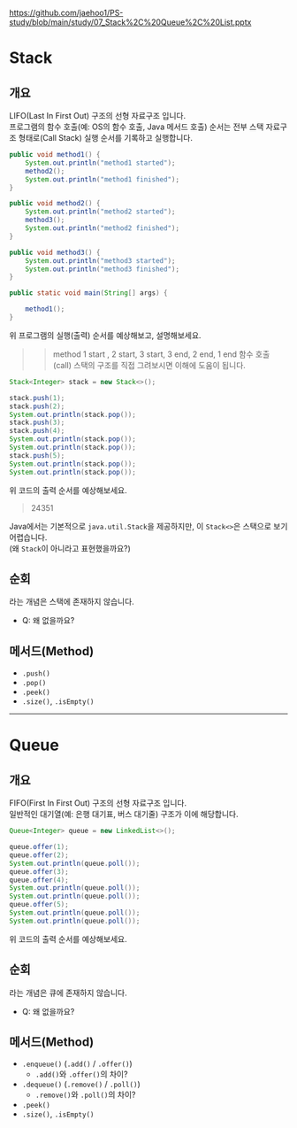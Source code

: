 https://github.com/jaehoo1/PS-study/blob/main/study/07_Stack%2C%20Queue%2C%20List.pptx

# Stack
## 개요
LIFO(Last In First Out) 구조의 선형 자료구조 입니다.  
프로그램의 함수 호출(예: OS의 함수 호출, Java 메서드 호출) 순서는 전부 스택 자료구조 형태로(Call Stack) 실행 순서를 기록하고 실행합니다.
```java
public void method1() {
    System.out.println("method1 started");
    method2();
    System.out.println("method1 finished");
}

public void method2() {
    System.out.println("method2 started");
    method3();
    System.out.println("method2 finished");
}

public void method3() {
    System.out.println("method3 started");
    System.out.println("method3 finished");
}

public static void main(String[] args) {

    method1();
}
```

위 프로그램의 실행(출력) 순서를 예상해보고, 설명해보세요.
>> method 1 start , 2 start, 3 start, 3 end, 2 end, 1 end
> 함수 호출(call) 스택의 구조를 직접 그려보시면 이해에 도움이 됩니다.

```java
Stack<Integer> stack = new Stack<>();

stack.push(1);
stack.push(2);
System.out.println(stack.pop());
stack.push(3);
stack.push(4);
System.out.println(stack.pop());
System.out.println(stack.pop());
stack.push(5);
System.out.println(stack.pop());
System.out.println(stack.pop());
```

위 코드의 출력 순서를 예상해보세요.
> 24351

Java에서는 기본적으로 `java.util.Stack`을 제공하지만, 이 `Stack<>`은 스택으로 보기 어렵습니다.  
(왜 `Stack`이 아니라고 표현했을까요?)

## 순회
라는 개념은 스택에 존재하지 않습니다.
- Q: 왜 없을까요?

## 메서드(Method)
- `.push()`
- `.pop()`
- `.peek()`
- `.size()`, `.isEmpty()`

<hr/>

# Queue
## 개요
FIFO(First In First Out) 구조의 선형 자료구조 입니다.  
일반적인 대기열(예: 은행 대기표, 버스 대기줄) 구조가 이에 해당합니다.

```java
Queue<Integer> queue = new LinkedList<>();

queue.offer(1);
queue.offer(2);
System.out.println(queue.poll());
queue.offer(3);
queue.offer(4);
System.out.println(queue.poll());
System.out.println(queue.poll());
queue.offer(5);
System.out.println(queue.poll());
System.out.println(queue.poll());
```

위 코드의 출력 순서를 예상해보세요.

## 순회
라는 개념은 큐에 존재하지 않습니다.
- Q: 왜 없을까요?

## 메서드(Method)
- `.enqueue()` (`.add()` / `.offer()`)
  - `.add()`와 `.offer()`의 차이?
- `.dequeue()` (`.remove()` / `.poll()`)
  - `.remove()`와 `.poll()`의 차이?
- `.peek()`
- `.size()`, `.isEmpty()`
